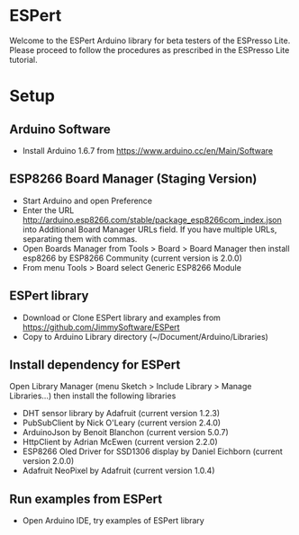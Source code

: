 # ESPert
Welcome to the ESPert Arduino library for beta testers of the ESPresso Lite.
Please proceed to follow the procedures as prescribed in the ESPresso Lite tutorial.

# Setup
## Arduino Software
- Install Arduino 1.6.7 from https://www.arduino.cc/en/Main/Software

## ESP8266 Board Manager (Staging Version)
- Start Arduino and open Preference
- Enter the URL http://arduino.esp8266.com/stable/package_esp8266com_index.json into Additional Board Manager URLs field. If you have multiple URLs, separating them with commas.
- Open Boards Manager from Tools > Board > Board Manager then install esp8266 by ESP8266 Community (current version is 2.0.0)
- From menu Tools > Board select Generic ESP8266 Module

## ESPert library
- Download or Clone ESPert library and examples from https://github.com/JimmySoftware/ESPert 
- Copy to Arduino Library directory (~/Document/Arduino/Libraries)

## Install dependency for ESPert
Open Library Manager (menu Sketch > Include Library > Manage Libraries…) then install the following libraries
- DHT sensor library by Adafruit (current version 1.2.3)
- PubSubClient by Nick O'Leary (current version 2.4.0)
- ArduinoJson by Benoit Blanchon (current version 5.0.7)
- HttpClient by Adrian McEwen (current version 2.2.0)
- ESP8266 Oled Driver for SSD1306 display by Daniel Eichborn (current version 2.0.0)
- Adafruit NeoPixel by Adafruit (current version 1.0.4)

## Run examples from ESPert
- Open Arduino IDE, try examples of ESPert library


